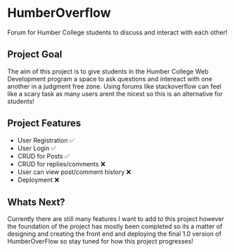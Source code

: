 # HumberOverflow
Forum for Humber College students to discuss and interact with each other!

## Project Goal
The aim of this project is to give students in the Humber College Web Development program a space to ask questions and intereact with one another in a judgment free zone. Using forums like stackoverflow can feel like a scary task as many users arent the nicest so this is an alternative for students!

## Project Features
- User Registration ✅
- User Login ✅
- CRUD for Posts ✅
- CRUD for replies/comments ❌
- User can view post/comment history ❌
- Deployment ❌

## Whats Next?
Currently there are still many features I want to add to this project however the foundation of the project has mostly been completed so its a matter of designing and creating the front end and deploying the final 1.0 version of HumberOverFlow so stay tuned for how this project progresses!
